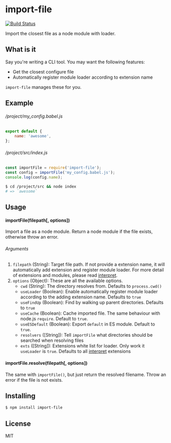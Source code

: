 # import-file

[![Build Status](https://travis-ci.org/Cap32/import-file.svg?branch=master)](https://travis-ci.org/Cap32/import-file)

  Import the closest file as a node module with loader.

## What is it

Say you're writing a CLI tool. You may want the following features:

- Get the closest configure file
- Automatically register module loader according to extension name

`import-file` manages these for you.

## Example

###### /project/my_config.babel.js

```js
export default {
    name: 'awesome',
};
```

###### /project/src/index.js

```js
const importFile = require('import-file');
const config = importFile('my_config.babel.js');
console.log(config.name);
```

```bash
$ cd /project/src && node index
# => `awesome`
```

## Usage

#### importFile(filepath[, options])

Import a file as a node module. Return a node module if the file exists, otherwise throw an error.

###### Arguments

1. `filepath` (String): Target file path. If not provide a extension name, it will automatically add extension and register module loader. For more detail of extensions and modules, please read [interpret](https://github.com/js-cli/js-interpret).
2. `options` (Object): These are all the available options.
    - `cwd` (String): The directory resolves from. Defaults to `process.cwd()`
    - `useLoader` (Boolean): Enable automatically register module loader according to the adding extension name. Defaults to `true`
    - `useFindUp` (Boolean): Find by walking up parent directories. Defaults to `true`
    - `useCache` (Boolean): Cache imported file. The same behaviour with node.js `require`. Default to `true`.
    - `useESDefault` (Boolean): Export `default` in ES module. Default to `true`.
    - `resolvers` ([String]): Tell `importFile` what directories should be searched when resolving files
    - `exts` ([String]): Extensions white list for loader. Only work it `useLoader` is `true`. Defaults to all [interpret](https://github.com/js-cli/js-interpret#extensions) extensions


#### importFile.resolve(filepath[, options])

The same with `importFile()`, but just return the resolved filename. Throw an error if the file is not exists.

## Installing

```bash
$ npm install import-file
```

## License

MIT
